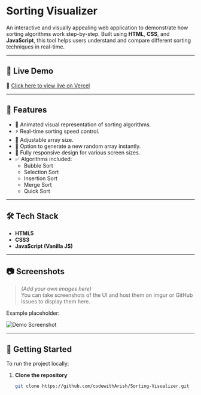 # Sorting Visualizer

An interactive and visually appealing web application to demonstrate how sorting algorithms work step-by-step. Built using **HTML**, **CSS**, and **JavaScript**, this tool helps users understand and compare different sorting techniques in real-time.

---

## 🔗 Live Demo

🚀 [Click here to view live on Vercel](https://sorting-visualizer-murex-eight.vercel.app/)

---

## 📌 Features

- 🎨 Animated visual representation of sorting algorithms.
- ⚡ Real-time sorting speed control.
- 🔢 Adjustable array size.
- 🔁 Option to generate a new random array instantly.
- 📱 Fully responsive design for various screen sizes.
- ✅ Algorithms included:
  - Bubble Sort
  - Selection Sort
  - Insertion Sort
  - Merge Sort
  - Quick Sort

---

## 🛠️ Tech Stack

- **HTML5**
- **CSS3**
- **JavaScript (Vanilla JS)**

---

## 📷 Screenshots

> *(Add your own images here)*  
> You can take screenshots of the UI and host them on Imgur or GitHub Issues to display them here.

Example placeholder:

![Demo Screenshot](https://via.placeholder.com/800x400?text=Sorting+Visualizer+Demo)

---

## 🚀 Getting Started

To run the project locally:

1. **Clone the repository**
   ```bash
   git clone https://github.com/codewithArish/Sorting-Visualizer.git


